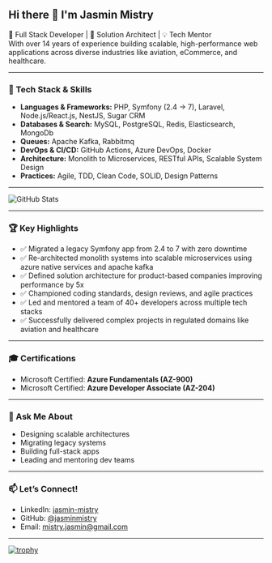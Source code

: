 ## Hi there 👋 I'm Jasmin Mistry

🚀 Full Stack Developer | 🧠 Solution Architect | 💡 Tech Mentor  
With over 14 years of experience building scalable, high-performance web applications across diverse industries like aviation, eCommerce, and healthcare.

---

### 🔧 Tech Stack & Skills
- **Languages & Frameworks:** PHP, Symfony (2.4 → 7), Laravel, Node.js/React.js, NestJS, Sugar CRM
- **Databases & Search:** MySQL, PostgreSQL, Redis, Elasticsearch, MongoDb
- **Queues:** Apache Kafka, Rabbitmq  
- **DevOps & CI/CD:** GitHub Actions, Azure DevOps, Docker  
- **Architecture:** Monolith to Microservices, RESTful APIs, Scalable System Design  
- **Practices:** Agile, TDD, Clean Code, SOLID, Design Patterns

---
![GitHub Stats](https://github-actions-alpha.vercel.app/api?username=jasminmistry&count_private=true&show_icons=true)

---

### 🏆 Key Highlights
- ✅ Migrated a legacy Symfony app from 2.4 to 7 with zero downtime  
- ✅ Re-architected monolith systems into scalable microservices using azure native services and apache kafka
- ✅ Defined solution architecture for product-based companies improving performance by 5x  
- ✅ Championed coding standards, design reviews, and agile practices  
- ✅ Led and mentored a team of 40+ developers across multiple tech stacks  
- ✅ Successfully delivered complex projects in regulated domains like aviation and healthcare

---

### 🎓 Certifications
- Microsoft Certified: **Azure Fundamentals (AZ-900)**  
- Microsoft Certified: **Azure Developer Associate (AZ-204)**

---

### 💬 Ask Me About
- Designing scalable architectures  
- Migrating legacy systems  
- Building full-stack apps  
- Leading and mentoring dev teams  

---

### 📫 Let’s Connect!
- LinkedIn: [jasmin-mistry](https://www.linkedin.com/in/jasmin-mistry)
- GitHub: [@jasminmistry](https://github.com/jasminmistry)
- Email: [mistry.jasmin@gmail.com](mailto:mistry.jasmin@gmail.com)

---

[![trophy](https://github-profile-trophy.vercel.app/?username=jasminmistry&theme=gruvbox)](https://github.com/ryo-ma/github-profile-trophy)
